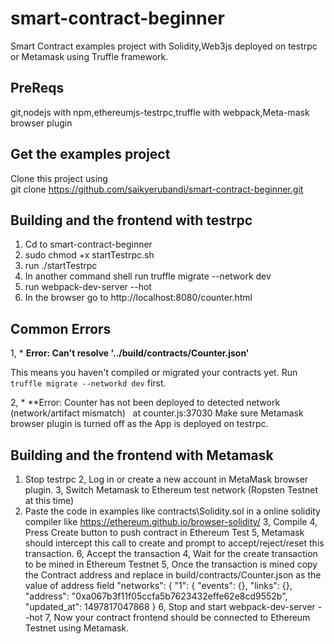 # smart-contract-beginner 
Smart Contract examples project with Solidity,Web3js deployed on testrpc or  Metamask using Truffle framework.

## PreReqs
git,nodejs with npm,ethereumjs-testrpc,truffle with webpack,Meta-mask browser plugin

## Get the examples project
 Clone this project using   
  git clone https://github.com/saikyerubandi/smart-contract-beginner.git
  
## Building and the frontend with testrpc

1. Cd to smart-contract-beginner 
2. sudo chmod +x startTestrpc.sh
3. run 
   ./startTestrpc
4. In another command shell run
    truffle migrate --network dev
5. run 
    webpack-dev-server --hot
6. In the browser go to http://localhost:8080/counter.html 
     
    

## Common Errors

1, * **Error: Can't resolve '../build/contracts/Counter.json'**

This means you haven't compiled or migrated your contracts yet. Run `truffle migrate --networkd dev` first.

2, * **Error: Counter has not been deployed to detected network (network/artifact mismatch)    at counter.js:37030
    Make sure Metamask browser plugin is turned off as the App is deployed on testrpc.

## Building and the frontend with Metamask

1. Stop testrpc 
2, Log in or create a new account in MetaMask browser plugin. 
3, Switch Metamask to Ethereum test network (Ropsten Testnet at this time)
2. Paste the code in examples like contracts\Solidity.sol in a online solidity compiler like https://ethereum.github.io/browser-solidity/ 
3, Compile 
4, Press Create button to push contract in Ethereum Test
5, Metamask should intercept this call to create and prompt to accept/reject/reset this transaction.
6, Accept the transaction
4, Wait for the create transaction to be mined in Ethereum Testnet
5, Once the transaction is mined copy the Contract address and replace in build/contracts/Counter.json as the value of address field 
  "networks": {
    "1": {
      "events": {},
      "links": {},
      "address": "0xa067b3f11f05ccfa5b7623432effe62e8cd9552b",
      "updated_at": 1497817047868
    }
6, Stop and start webpack-dev-server --hot
7, Now your contract frontend should be connected to Ethereum Testnet using Metamask.
